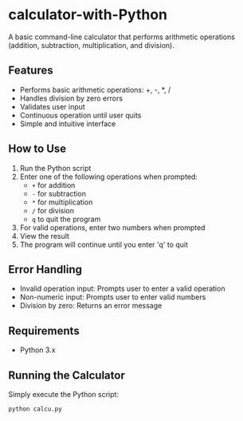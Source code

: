 # calculator-with-Python

A basic command-line calculator that performs arithmetic operations (addition, subtraction, multiplication, and division).

## Features
- Performs basic arithmetic operations: +, -, *, /
- Handles division by zero errors
- Validates user input
- Continuous operation until user quits
- Simple and intuitive interface

## How to Use
1. Run the Python script
2. Enter one of the following operations when prompted:
   - `+` for addition
   - `-` for subtraction
   - `*` for multiplication
   - `/` for division
   - `q` to quit the program
3. For valid operations, enter two numbers when prompted
4. View the result
5. The program will continue until you enter 'q' to quit

## Error Handling
- Invalid operation input: Prompts user to enter a valid operation
- Non-numeric input: Prompts user to enter valid numbers
- Division by zero: Returns an error message

## Requirements
- Python 3.x

## Running the Calculator
Simply execute the Python script:
```bash
python calcu.py
